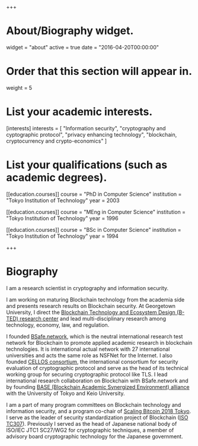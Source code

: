 +++
# About/Biography widget.
widget = "about"
active = true
date = "2016-04-20T00:00:00"

# Order that this section will appear in.
weight = 5

# List your academic interests.
[interests]
  interests = [
    "Information security",
    "cryptography and cyptographic protocol",
    "privacy enhancing technology",
    "blockchain, cryptocurrency and crypto-economics"
  ]


# List your qualifications (such as academic degrees).
[[education.courses]]
  course = "PhD in Computer Science"
  institution = "Tokyo Institution of Technology"
  year = 2003

[[education.courses]]
  course = "MEng in Computer Science"
  institution = "Tokyo Institution of Technology"
  year = 1996

[[education.courses]]
  course = "BSc in Computer Science"
  institution = "Tokyo Institution of Technology"
  year = 1994

+++

# Biography
I am a research scientist in cryptography and information security.

I am working on maturing Blockchain technology from the academia side and presents research results on Blockchain security. At Georgetown University, I direct the [Blockchain Technology and Ecosystem Design (B-TED) research center](https://bted.georgetown.edu) and lead multi-disciplinary research among technology, economy, law, and regulation.

I founded [BSafe.network](http://bsafe.network), which is the neutral international research test network for Blockchain to promote applied academic research in blockchain technologies. It is international actual network with 27 international universities and acts the same role as NSFNet for the Internet. I also founded [CELLOS consortium](https://www.cellos-consortium.org), the international consortium for security evaluation of cryptographic protocol and serve as the head of its technical working group for securing cryptographic protocol like TLS. I lead international research collaboration on Blockchain with BSafe.network and by founding [BASE (Blockchain Academic Synergized Environment) alliance](http://base-alliance.org) with the University of Tokyo and Keio University.

I am a part of many program committees on Blockchain technology and information security, and a program co-chair of [Scaling Bitcoin 2018 Tokyo](https://tokyo2018.scalingbitcoin.org). I serve as the leader of security standardization project of Blockchain ([ISO TC307](https://www.iso.org/committee/6266604.html)). Previously I served as the head of Japanese national body of ISO/IEC JTC1 SC27/WG2 for cryptographic techniques, a member of advisory board cryptographic technology for the Japanese government.
